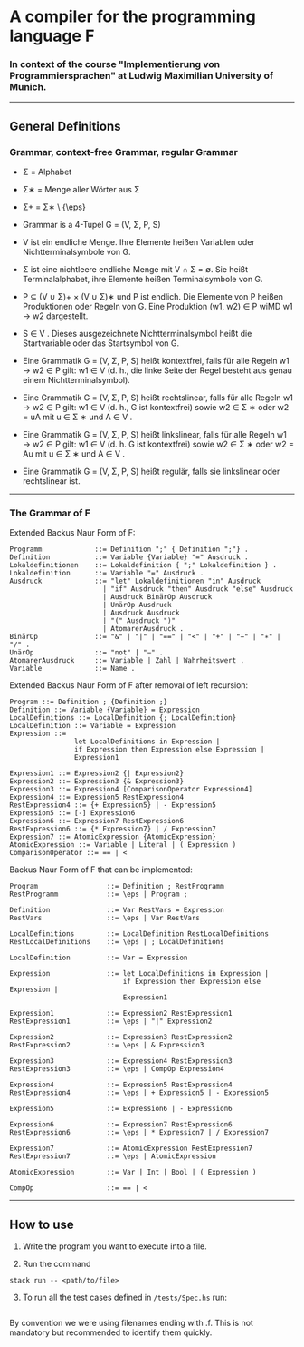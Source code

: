 # A compiler for the programming language F 
### In context of the course "Implementierung von Programmiersprachen" at Ludwig Maximilian University of Munich.

-----------------------------------------------------------------------

## General Definitions

### Grammar, context-free Grammar, regular Grammar

- Σ = Alphabet
- Σ∗ = Menge aller Wörter aus Σ
- Σ+ = Σ∗ \ {\eps}

- Grammar is a 4-Tupel G = (V, Σ, P, S)

- V ist ein endliche Menge. Ihre Elemente heißen Variablen oder Nichtterminalsymbole von G.

- Σ ist eine nichtleere endliche Menge mit V ∩ Σ = ∅. Sie heißt Terminalalphabet, ihre Elemente heißen Terminalsymbole von G.

- P ⊆ (V ∪ Σ)+ × (V ∪ Σ)∗ und P ist endlich. Die Elemente von P heißen Produktionen oder Regeln von G. Eine Produktion (w1, w2) ∈ P wiMD w1 → w2 dargestellt.

- S ∈ V . Dieses ausgezeichnete Nichtterminalsymbol heißt die Startvariable oder das Startsymbol von G.

- Eine Grammatik G = (V, Σ, P, S) heißt kontextfrei, falls für alle Regeln w1 → w2 ∈ P gilt: w1 ∈ V (d. h., die linke Seite der Regel besteht aus genau einem Nichtterminalsymbol).

- Eine Grammatik G = (V, Σ, P, S) heißt rechtslinear, falls für alle Regeln w1 → w2 ∈ P gilt: w1 ∈ V (d. h., G ist kontextfrei) sowie w2 ∈ Σ ∗ oder w2 = uA mit u ∈ Σ ∗ und A ∈ V .

- Eine Grammatik G = (V, Σ, P, S) heißt linkslinear, falls für alle Regeln w1 → w2 ∈ P gilt: w1 ∈ V (d. h. G ist kontextfrei) sowie w2 ∈ Σ ∗ oder w2 = Au mit u ∈ Σ ∗ und A ∈ V .

- Eine Grammatik G = (V, Σ, P, S) heißt regulär, falls sie linkslinear oder rechtslinear ist.

-----------------------------------------------------------------------

### The Grammar of F

Extended Backus Naur Form of F:
```
Programm             ::= Definition ";" { Definition ";"} .
Definition           ::= Variable {Variable} "=" Ausdruck .
Lokaldefinitionen    ::= Lokaldefinition { ";" Lokaldefinition } .
Lokaldefinition      ::= Variable "=" Ausdruck .
Ausdruck             ::= "let" Lokaldefinitionen "in" Ausdruck
                       | "if" Ausdruck "then" Ausdruck "else" Ausdruck
                       | Ausdruck BinärOp Ausdruck
                       | UnärOp Ausdruck
                       | Ausdruck Ausdruck
                       | "(" Ausdruck ")"
                       | AtomarerAusdruck .
BinärOp              ::= "&" | "|" | "==" | "<" | "+" | "−" | "∗" | "/" .
UnärOp               ::= "not" | "−" .
AtomarerAusdruck     ::= Variable | Zahl | Wahrheitswert .
Variable             ::= Name .
```

Extended Backus Naur Form of F after removal of left recursion:
```
Program ::= Definition ; {Definition ;}
Definition ::= Variable {Variable} = Expression
LocalDefinitions ::= LocalDefinition {; LocalDefinition}
LocalDefinition ::= Variable = Expression
Expression ::=
                let LocalDefinitions in Expression |
                if Expression then Expression else Expression |
                Expression1

Expression1 ::= Expression2 {| Expression2}
Expression2 ::= Expression3 {& Expression3}
Expression3 ::= Expression4 [ComparisonOperator Expression4]
Expression4 ::= Expression5 RestExpression4
RestExpression4 ::= {+ Expression5} | - Expression5
Expression5 ::= [-] Expression6
Expression6 ::= Expression7 RestExpression6
RestExpression6 ::= {* Expression7} | / Expression7
Expression7 ::= AtomicExpression {AtomicExpression}
AtomicExpression ::= Variable | Literal | ( Expression )
ComparisonOperator ::= == | <
```

Backus Naur Form of F that can be implemented:
```
Program                 ::= Definition ; RestProgramm
RestProgramm            ::= \eps | Program ;

Definition              ::= Var RestVars = Expression
RestVars                ::= \eps | Var RestVars

LocalDefinitions        ::= LocalDefinition RestLocalDefinitions
RestLocalDefinitions    ::= \eps | ; LocalDefinitions

LocalDefinition         ::= Var = Expression

Expression              ::= let LocalDefinitions in Expression |
                            if Expression then Expression else Expression |
                            Expression1

Expression1             ::= Expression2 RestExpression1
RestExpression1         ::= \eps | "|" Expression2

Expression2             ::= Expression3 RestExpression2
RestExpression2         ::= \eps | & Expression3

Expression3             ::= Expression4 RestExpression3
RestExpression3         ::= \eps | CompOp Expression4

Expression4             ::= Expression5 RestExpression4
RestExpression4         ::= \eps | + Expression5 | - Expression5

Expression5             ::= Expression6 | - Expression6

Expression6             ::= Expression7 RestExpression6
RestExpression6         ::= \eps | * Expression7 | / Expression7

Expression7             ::= AtomicExpression RestExpression7
RestExpression7         ::= \eps | AtomicExpression

AtomicExpression        ::= Var | Int | Bool | ( Expression )

CompOp                  ::= == | <
```
-----------------------------------------------------------------------

## How to use

1. Write the program you want to execute into a file. 

2. Run the command

```
stack run -- <path/to/file>
```
3. To run all the test cases defined in ```/tests/Spec.hs``` run:

```
```



By convention we were using filenames ending with .f. 
This is not mandatory but recommended to identify them quickly.
